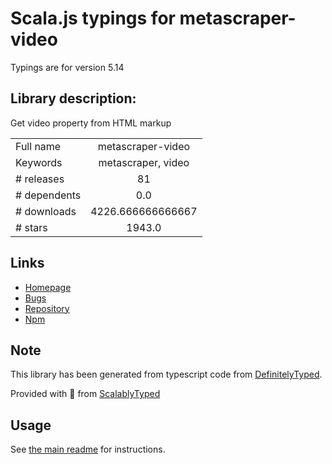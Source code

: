 
# Scala.js typings for metascraper-video

Typings are for version 5.14

## Library description:
Get video property from HTML markup

|                    |                 |
| ------------------ | :-------------: |
| Full name          | metascraper-video |
| Keywords           | metascraper, video |
| # releases         | 81 |
| # dependents       | 0.0 |
| # downloads        | 4226.666666666667 |
| # stars            | 1943.0 |

## Links
- [Homepage](https://github.com/microlinkhq/metascraper/tree/master#readme)
- [Bugs](https://github.com/microlinkhq/metascraper/issues)
- [Repository](https://github.com/microlinkhq/metascraper/tree/master)
- [Npm](https://www.npmjs.com/package/metascraper-video)
    


## Note
This library has been generated from typescript code from [DefinitelyTyped](https://definitelytyped.org).

Provided with :purple_heart: from [ScalablyTyped](https://github.com/oyvindberg/ScalablyTyped)

## Usage
See [the main readme](../../readme.md) for instructions.


